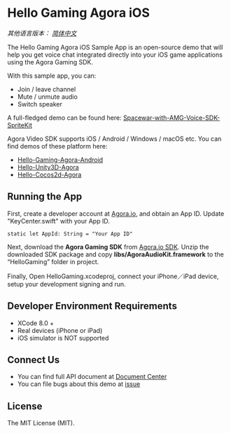 # Hello Gaming Agora iOS

*其他语言版本： [简体中文](README.md)*

The Hello Gaming Agora iOS Sample App is an open-source demo that will help you get voice chat integrated directly into your iOS game applications using the Agora Gaming SDK.

With this sample app, you can:

- Join / leave channel
- Mute / unmute audio
- Switch speaker

A full-fledged demo can be found here: [Spacewar-with-AMG-Voice-SDK-SpriteKit](https://github.com/AgoraIO/Spacewar-with-AMG-Voice-SDK-SpriteKit)

Agora Video SDK supports iOS / Android / Windows / macOS etc. You can find demos of these platform here:

- [Hello-Gaming-Agora-Android](https://github.com/AgoraIO/Hello-Gaming-Agora-Android)
- [Hello-Unity3D-Agora](https://github.com/AgoraIO/Hello-Unity3D-Agora)
- [Hello-Cocos2d-Agora](https://github.com/AgoraIO/Hello-Cocos2d-Agora)

## Running the App
First, create a developer account at [Agora.io](https://dashboard.agora.io/signin/), and obtain an App ID. Update "KeyCenter.swift" with your App ID.

```
static let AppId: String = "Your App ID"
```

Next, download the **Agora Gaming SDK** from [Agora.io SDK](https://www.agora.io/en/blog/download/). Unzip the downloaded SDK package and copy **libs/AgoraAudioKit.framework** to the “HelloGaming” folder in project.

Finally, Open HelloGaming.xcodeproj, connect your iPhone／iPad device, setup your development signing and run.

## Developer Environment Requirements
* XCode 8.0 +
* Real devices (iPhone or iPad)
* iOS simulator is NOT supported

## Connect Us

- You can find full API document at [Document Center](https://docs.agora.io/en/)
- You can file bugs about this demo at [issue](https://github.com/AgoraIO/Hello-Gaming-Agora-iOS/issues)

## License

The MIT License (MIT).
